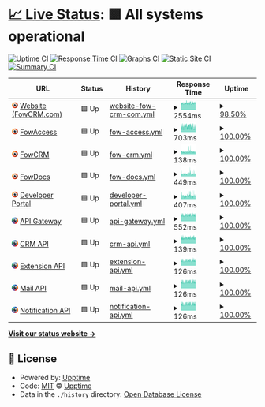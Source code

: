# [📈 Live Status](https://status.fowapps.com/): <!--live status--> **🟩 All systems operational**

[![Uptime CI](https://github.com/FowApps/upptime/workflows/Uptime%20CI/badge.svg)](https://github.com/FowApps/upptime/actions?query=workflow%3A%22Uptime+CI%22)
[![Response Time CI](https://github.com/FowApps/upptime/workflows/Response%20Time%20CI/badge.svg)](https://github.com/FowApps/upptime/actions?query=workflow%3A%22Response+Time+CI%22)
[![Graphs CI](https://github.com/FowApps/upptime/workflows/Graphs%20CI/badge.svg)](https://github.com/FowApps/upptime/actions?query=workflow%3A%22Graphs+CI%22)
[![Static Site CI](https://github.com/FowApps/upptime/workflows/Static%20Site%20CI/badge.svg)](https://github.com/FowApps/upptime/actions?query=workflow%3A%22Static+Site+CI%22)
[![Summary CI](https://github.com/FowApps/upptime/workflows/Summary%20CI/badge.svg)](https://github.com/FowApps/upptime/actions?query=workflow%3A%22Summary+CI%22)

<!--start: status pages-->
<!-- This summary is generated by Upptime (https://github.com/upptime/upptime) -->
<!-- Do not edit this manually, your changes will be overwritten -->
<!-- prettier-ignore -->
| URL | Status | History | Response Time | Uptime |
| --- | ------ | ------- | ------------- | ------ |
| <img alt="" src="https://raw.githubusercontent.com/FowApps/upptime/master/assets/fowcrm-logo-circle-transparent.png" height="13"> [Website (FowCRM.com)](https://fowcrm.com) | 🟩 Up | [website-fow-crm-com.yml](https://github.com/FowApps/upptime/commits/HEAD/history/website-fow-crm-com.yml) | <details><summary><img alt="Response time graph" src="./graphs/website-fow-crm-com/response-time-week.png" height="20"> 2554ms</summary><br><a href="https://status.fowapps.com/history/website-fow-crm-com"><img alt="Response time 2812" src="https://img.shields.io/endpoint?url=https%3A%2F%2Fraw.githubusercontent.com%2FFowApps%2Fupptime%2FHEAD%2Fapi%2Fwebsite-fow-crm-com%2Fresponse-time.json"></a><br><a href="https://status.fowapps.com/history/website-fow-crm-com"><img alt="24-hour response time 3455" src="https://img.shields.io/endpoint?url=https%3A%2F%2Fraw.githubusercontent.com%2FFowApps%2Fupptime%2FHEAD%2Fapi%2Fwebsite-fow-crm-com%2Fresponse-time-day.json"></a><br><a href="https://status.fowapps.com/history/website-fow-crm-com"><img alt="7-day response time 2554" src="https://img.shields.io/endpoint?url=https%3A%2F%2Fraw.githubusercontent.com%2FFowApps%2Fupptime%2FHEAD%2Fapi%2Fwebsite-fow-crm-com%2Fresponse-time-week.json"></a><br><a href="https://status.fowapps.com/history/website-fow-crm-com"><img alt="30-day response time 2392" src="https://img.shields.io/endpoint?url=https%3A%2F%2Fraw.githubusercontent.com%2FFowApps%2Fupptime%2FHEAD%2Fapi%2Fwebsite-fow-crm-com%2Fresponse-time-month.json"></a><br><a href="https://status.fowapps.com/history/website-fow-crm-com"><img alt="1-year response time 2790" src="https://img.shields.io/endpoint?url=https%3A%2F%2Fraw.githubusercontent.com%2FFowApps%2Fupptime%2FHEAD%2Fapi%2Fwebsite-fow-crm-com%2Fresponse-time-year.json"></a></details> | <details><summary><a href="https://status.fowapps.com/history/website-fow-crm-com">98.50%</a></summary><a href="https://status.fowapps.com/history/website-fow-crm-com"><img alt="All-time uptime 99.35%" src="https://img.shields.io/endpoint?url=https%3A%2F%2Fraw.githubusercontent.com%2FFowApps%2Fupptime%2FHEAD%2Fapi%2Fwebsite-fow-crm-com%2Fuptime.json"></a><br><a href="https://status.fowapps.com/history/website-fow-crm-com"><img alt="24-hour uptime 89.53%" src="https://img.shields.io/endpoint?url=https%3A%2F%2Fraw.githubusercontent.com%2FFowApps%2Fupptime%2FHEAD%2Fapi%2Fwebsite-fow-crm-com%2Fuptime-day.json"></a><br><a href="https://status.fowapps.com/history/website-fow-crm-com"><img alt="7-day uptime 98.50%" src="https://img.shields.io/endpoint?url=https%3A%2F%2Fraw.githubusercontent.com%2FFowApps%2Fupptime%2FHEAD%2Fapi%2Fwebsite-fow-crm-com%2Fuptime-week.json"></a><br><a href="https://status.fowapps.com/history/website-fow-crm-com"><img alt="30-day uptime 99.60%" src="https://img.shields.io/endpoint?url=https%3A%2F%2Fraw.githubusercontent.com%2FFowApps%2Fupptime%2FHEAD%2Fapi%2Fwebsite-fow-crm-com%2Fuptime-month.json"></a><br><a href="https://status.fowapps.com/history/website-fow-crm-com"><img alt="1-year uptime 99.80%" src="https://img.shields.io/endpoint?url=https%3A%2F%2Fraw.githubusercontent.com%2FFowApps%2Fupptime%2FHEAD%2Fapi%2Fwebsite-fow-crm-com%2Fuptime-year.json"></a></details>
| <img alt="" src="https://raw.githubusercontent.com/FowApps/upptime/master/assets/fowcrm-logo-circle-transparent.png" height="13"> [FowAccess](https://access.fowapps.com) | 🟩 Up | [fow-access.yml](https://github.com/FowApps/upptime/commits/HEAD/history/fow-access.yml) | <details><summary><img alt="Response time graph" src="./graphs/fow-access/response-time-week.png" height="20"> 703ms</summary><br><a href="https://status.fowapps.com/history/fow-access"><img alt="Response time 857" src="https://img.shields.io/endpoint?url=https%3A%2F%2Fraw.githubusercontent.com%2FFowApps%2Fupptime%2FHEAD%2Fapi%2Ffow-access%2Fresponse-time.json"></a><br><a href="https://status.fowapps.com/history/fow-access"><img alt="24-hour response time 641" src="https://img.shields.io/endpoint?url=https%3A%2F%2Fraw.githubusercontent.com%2FFowApps%2Fupptime%2FHEAD%2Fapi%2Ffow-access%2Fresponse-time-day.json"></a><br><a href="https://status.fowapps.com/history/fow-access"><img alt="7-day response time 703" src="https://img.shields.io/endpoint?url=https%3A%2F%2Fraw.githubusercontent.com%2FFowApps%2Fupptime%2FHEAD%2Fapi%2Ffow-access%2Fresponse-time-week.json"></a><br><a href="https://status.fowapps.com/history/fow-access"><img alt="30-day response time 923" src="https://img.shields.io/endpoint?url=https%3A%2F%2Fraw.githubusercontent.com%2FFowApps%2Fupptime%2FHEAD%2Fapi%2Ffow-access%2Fresponse-time-month.json"></a><br><a href="https://status.fowapps.com/history/fow-access"><img alt="1-year response time 858" src="https://img.shields.io/endpoint?url=https%3A%2F%2Fraw.githubusercontent.com%2FFowApps%2Fupptime%2FHEAD%2Fapi%2Ffow-access%2Fresponse-time-year.json"></a></details> | <details><summary><a href="https://status.fowapps.com/history/fow-access">100.00%</a></summary><a href="https://status.fowapps.com/history/fow-access"><img alt="All-time uptime 99.66%" src="https://img.shields.io/endpoint?url=https%3A%2F%2Fraw.githubusercontent.com%2FFowApps%2Fupptime%2FHEAD%2Fapi%2Ffow-access%2Fuptime.json"></a><br><a href="https://status.fowapps.com/history/fow-access"><img alt="24-hour uptime 100.00%" src="https://img.shields.io/endpoint?url=https%3A%2F%2Fraw.githubusercontent.com%2FFowApps%2Fupptime%2FHEAD%2Fapi%2Ffow-access%2Fuptime-day.json"></a><br><a href="https://status.fowapps.com/history/fow-access"><img alt="7-day uptime 100.00%" src="https://img.shields.io/endpoint?url=https%3A%2F%2Fraw.githubusercontent.com%2FFowApps%2Fupptime%2FHEAD%2Fapi%2Ffow-access%2Fuptime-week.json"></a><br><a href="https://status.fowapps.com/history/fow-access"><img alt="30-day uptime 99.72%" src="https://img.shields.io/endpoint?url=https%3A%2F%2Fraw.githubusercontent.com%2FFowApps%2Fupptime%2FHEAD%2Fapi%2Ffow-access%2Fuptime-month.json"></a><br><a href="https://status.fowapps.com/history/fow-access"><img alt="1-year uptime 99.49%" src="https://img.shields.io/endpoint?url=https%3A%2F%2Fraw.githubusercontent.com%2FFowApps%2Fupptime%2FHEAD%2Fapi%2Ffow-access%2Fuptime-year.json"></a></details>
| <img alt="" src="https://raw.githubusercontent.com/FowApps/upptime/master/assets/fowcrm-logo-circle-transparent.png" height="13"> [FowCRM](https://crm.fowapps.com) | 🟩 Up | [fow-crm.yml](https://github.com/FowApps/upptime/commits/HEAD/history/fow-crm.yml) | <details><summary><img alt="Response time graph" src="./graphs/fow-crm/response-time-week.png" height="20"> 138ms</summary><br><a href="https://status.fowapps.com/history/fow-crm"><img alt="Response time 475" src="https://img.shields.io/endpoint?url=https%3A%2F%2Fraw.githubusercontent.com%2FFowApps%2Fupptime%2FHEAD%2Fapi%2Ffow-crm%2Fresponse-time.json"></a><br><a href="https://status.fowapps.com/history/fow-crm"><img alt="24-hour response time 127" src="https://img.shields.io/endpoint?url=https%3A%2F%2Fraw.githubusercontent.com%2FFowApps%2Fupptime%2FHEAD%2Fapi%2Ffow-crm%2Fresponse-time-day.json"></a><br><a href="https://status.fowapps.com/history/fow-crm"><img alt="7-day response time 138" src="https://img.shields.io/endpoint?url=https%3A%2F%2Fraw.githubusercontent.com%2FFowApps%2Fupptime%2FHEAD%2Fapi%2Ffow-crm%2Fresponse-time-week.json"></a><br><a href="https://status.fowapps.com/history/fow-crm"><img alt="30-day response time 142" src="https://img.shields.io/endpoint?url=https%3A%2F%2Fraw.githubusercontent.com%2FFowApps%2Fupptime%2FHEAD%2Fapi%2Ffow-crm%2Fresponse-time-month.json"></a><br><a href="https://status.fowapps.com/history/fow-crm"><img alt="1-year response time 477" src="https://img.shields.io/endpoint?url=https%3A%2F%2Fraw.githubusercontent.com%2FFowApps%2Fupptime%2FHEAD%2Fapi%2Ffow-crm%2Fresponse-time-year.json"></a></details> | <details><summary><a href="https://status.fowapps.com/history/fow-crm">100.00%</a></summary><a href="https://status.fowapps.com/history/fow-crm"><img alt="All-time uptime 99.92%" src="https://img.shields.io/endpoint?url=https%3A%2F%2Fraw.githubusercontent.com%2FFowApps%2Fupptime%2FHEAD%2Fapi%2Ffow-crm%2Fuptime.json"></a><br><a href="https://status.fowapps.com/history/fow-crm"><img alt="24-hour uptime 100.00%" src="https://img.shields.io/endpoint?url=https%3A%2F%2Fraw.githubusercontent.com%2FFowApps%2Fupptime%2FHEAD%2Fapi%2Ffow-crm%2Fuptime-day.json"></a><br><a href="https://status.fowapps.com/history/fow-crm"><img alt="7-day uptime 100.00%" src="https://img.shields.io/endpoint?url=https%3A%2F%2Fraw.githubusercontent.com%2FFowApps%2Fupptime%2FHEAD%2Fapi%2Ffow-crm%2Fuptime-week.json"></a><br><a href="https://status.fowapps.com/history/fow-crm"><img alt="30-day uptime 100.00%" src="https://img.shields.io/endpoint?url=https%3A%2F%2Fraw.githubusercontent.com%2FFowApps%2Fupptime%2FHEAD%2Fapi%2Ffow-crm%2Fuptime-month.json"></a><br><a href="https://status.fowapps.com/history/fow-crm"><img alt="1-year uptime 100.00%" src="https://img.shields.io/endpoint?url=https%3A%2F%2Fraw.githubusercontent.com%2FFowApps%2Fupptime%2FHEAD%2Fapi%2Ffow-crm%2Fuptime-year.json"></a></details>
| <img alt="" src="https://raw.githubusercontent.com/FowApps/upptime/master/assets/fowcrm-logo-circle-transparent.png" height="13"> [FowDocs](https://docs.fowapps.com) | 🟩 Up | [fow-docs.yml](https://github.com/FowApps/upptime/commits/HEAD/history/fow-docs.yml) | <details><summary><img alt="Response time graph" src="./graphs/fow-docs/response-time-week.png" height="20"> 449ms</summary><br><a href="https://status.fowapps.com/history/fow-docs"><img alt="Response time 442" src="https://img.shields.io/endpoint?url=https%3A%2F%2Fraw.githubusercontent.com%2FFowApps%2Fupptime%2FHEAD%2Fapi%2Ffow-docs%2Fresponse-time.json"></a><br><a href="https://status.fowapps.com/history/fow-docs"><img alt="24-hour response time 463" src="https://img.shields.io/endpoint?url=https%3A%2F%2Fraw.githubusercontent.com%2FFowApps%2Fupptime%2FHEAD%2Fapi%2Ffow-docs%2Fresponse-time-day.json"></a><br><a href="https://status.fowapps.com/history/fow-docs"><img alt="7-day response time 449" src="https://img.shields.io/endpoint?url=https%3A%2F%2Fraw.githubusercontent.com%2FFowApps%2Fupptime%2FHEAD%2Fapi%2Ffow-docs%2Fresponse-time-week.json"></a><br><a href="https://status.fowapps.com/history/fow-docs"><img alt="30-day response time 446" src="https://img.shields.io/endpoint?url=https%3A%2F%2Fraw.githubusercontent.com%2FFowApps%2Fupptime%2FHEAD%2Fapi%2Ffow-docs%2Fresponse-time-month.json"></a><br><a href="https://status.fowapps.com/history/fow-docs"><img alt="1-year response time 442" src="https://img.shields.io/endpoint?url=https%3A%2F%2Fraw.githubusercontent.com%2FFowApps%2Fupptime%2FHEAD%2Fapi%2Ffow-docs%2Fresponse-time-year.json"></a></details> | <details><summary><a href="https://status.fowapps.com/history/fow-docs">100.00%</a></summary><a href="https://status.fowapps.com/history/fow-docs"><img alt="All-time uptime 99.92%" src="https://img.shields.io/endpoint?url=https%3A%2F%2Fraw.githubusercontent.com%2FFowApps%2Fupptime%2FHEAD%2Fapi%2Ffow-docs%2Fuptime.json"></a><br><a href="https://status.fowapps.com/history/fow-docs"><img alt="24-hour uptime 100.00%" src="https://img.shields.io/endpoint?url=https%3A%2F%2Fraw.githubusercontent.com%2FFowApps%2Fupptime%2FHEAD%2Fapi%2Ffow-docs%2Fuptime-day.json"></a><br><a href="https://status.fowapps.com/history/fow-docs"><img alt="7-day uptime 100.00%" src="https://img.shields.io/endpoint?url=https%3A%2F%2Fraw.githubusercontent.com%2FFowApps%2Fupptime%2FHEAD%2Fapi%2Ffow-docs%2Fuptime-week.json"></a><br><a href="https://status.fowapps.com/history/fow-docs"><img alt="30-day uptime 100.00%" src="https://img.shields.io/endpoint?url=https%3A%2F%2Fraw.githubusercontent.com%2FFowApps%2Fupptime%2FHEAD%2Fapi%2Ffow-docs%2Fuptime-month.json"></a><br><a href="https://status.fowapps.com/history/fow-docs"><img alt="1-year uptime 100.00%" src="https://img.shields.io/endpoint?url=https%3A%2F%2Fraw.githubusercontent.com%2FFowApps%2Fupptime%2FHEAD%2Fapi%2Ffow-docs%2Fuptime-year.json"></a></details>
| <img alt="" src="https://raw.githubusercontent.com/FowApps/upptime/master/assets/fowcrm-logo-circle-transparent.png" height="13"> [Developer Portal](https://developers.fowapps.com) | 🟩 Up | [developer-portal.yml](https://github.com/FowApps/upptime/commits/HEAD/history/developer-portal.yml) | <details><summary><img alt="Response time graph" src="./graphs/developer-portal/response-time-week.png" height="20"> 407ms</summary><br><a href="https://status.fowapps.com/history/developer-portal"><img alt="Response time 401" src="https://img.shields.io/endpoint?url=https%3A%2F%2Fraw.githubusercontent.com%2FFowApps%2Fupptime%2FHEAD%2Fapi%2Fdeveloper-portal%2Fresponse-time.json"></a><br><a href="https://status.fowapps.com/history/developer-portal"><img alt="24-hour response time 392" src="https://img.shields.io/endpoint?url=https%3A%2F%2Fraw.githubusercontent.com%2FFowApps%2Fupptime%2FHEAD%2Fapi%2Fdeveloper-portal%2Fresponse-time-day.json"></a><br><a href="https://status.fowapps.com/history/developer-portal"><img alt="7-day response time 407" src="https://img.shields.io/endpoint?url=https%3A%2F%2Fraw.githubusercontent.com%2FFowApps%2Fupptime%2FHEAD%2Fapi%2Fdeveloper-portal%2Fresponse-time-week.json"></a><br><a href="https://status.fowapps.com/history/developer-portal"><img alt="30-day response time 402" src="https://img.shields.io/endpoint?url=https%3A%2F%2Fraw.githubusercontent.com%2FFowApps%2Fupptime%2FHEAD%2Fapi%2Fdeveloper-portal%2Fresponse-time-month.json"></a><br><a href="https://status.fowapps.com/history/developer-portal"><img alt="1-year response time 401" src="https://img.shields.io/endpoint?url=https%3A%2F%2Fraw.githubusercontent.com%2FFowApps%2Fupptime%2FHEAD%2Fapi%2Fdeveloper-portal%2Fresponse-time-year.json"></a></details> | <details><summary><a href="https://status.fowapps.com/history/developer-portal">100.00%</a></summary><a href="https://status.fowapps.com/history/developer-portal"><img alt="All-time uptime 99.92%" src="https://img.shields.io/endpoint?url=https%3A%2F%2Fraw.githubusercontent.com%2FFowApps%2Fupptime%2FHEAD%2Fapi%2Fdeveloper-portal%2Fuptime.json"></a><br><a href="https://status.fowapps.com/history/developer-portal"><img alt="24-hour uptime 100.00%" src="https://img.shields.io/endpoint?url=https%3A%2F%2Fraw.githubusercontent.com%2FFowApps%2Fupptime%2FHEAD%2Fapi%2Fdeveloper-portal%2Fuptime-day.json"></a><br><a href="https://status.fowapps.com/history/developer-portal"><img alt="7-day uptime 100.00%" src="https://img.shields.io/endpoint?url=https%3A%2F%2Fraw.githubusercontent.com%2FFowApps%2Fupptime%2FHEAD%2Fapi%2Fdeveloper-portal%2Fuptime-week.json"></a><br><a href="https://status.fowapps.com/history/developer-portal"><img alt="30-day uptime 100.00%" src="https://img.shields.io/endpoint?url=https%3A%2F%2Fraw.githubusercontent.com%2FFowApps%2Fupptime%2FHEAD%2Fapi%2Fdeveloper-portal%2Fuptime-month.json"></a><br><a href="https://status.fowapps.com/history/developer-portal"><img alt="1-year uptime 100.00%" src="https://img.shields.io/endpoint?url=https%3A%2F%2Fraw.githubusercontent.com%2FFowApps%2Fupptime%2FHEAD%2Fapi%2Fdeveloper-portal%2Fuptime-year.json"></a></details>
| <img alt="" src="https://raw.githubusercontent.com/FowApps/upptime/master/assets/fowapps-logo-circle-transparent.png" height="13"> [API Gateway](https://gateway.fowapps.com/health) | 🟩 Up | [api-gateway.yml](https://github.com/FowApps/upptime/commits/HEAD/history/api-gateway.yml) | <details><summary><img alt="Response time graph" src="./graphs/api-gateway/response-time-week.png" height="20"> 552ms</summary><br><a href="https://status.fowapps.com/history/api-gateway"><img alt="Response time 547" src="https://img.shields.io/endpoint?url=https%3A%2F%2Fraw.githubusercontent.com%2FFowApps%2Fupptime%2FHEAD%2Fapi%2Fapi-gateway%2Fresponse-time.json"></a><br><a href="https://status.fowapps.com/history/api-gateway"><img alt="24-hour response time 538" src="https://img.shields.io/endpoint?url=https%3A%2F%2Fraw.githubusercontent.com%2FFowApps%2Fupptime%2FHEAD%2Fapi%2Fapi-gateway%2Fresponse-time-day.json"></a><br><a href="https://status.fowapps.com/history/api-gateway"><img alt="7-day response time 552" src="https://img.shields.io/endpoint?url=https%3A%2F%2Fraw.githubusercontent.com%2FFowApps%2Fupptime%2FHEAD%2Fapi%2Fapi-gateway%2Fresponse-time-week.json"></a><br><a href="https://status.fowapps.com/history/api-gateway"><img alt="30-day response time 556" src="https://img.shields.io/endpoint?url=https%3A%2F%2Fraw.githubusercontent.com%2FFowApps%2Fupptime%2FHEAD%2Fapi%2Fapi-gateway%2Fresponse-time-month.json"></a><br><a href="https://status.fowapps.com/history/api-gateway"><img alt="1-year response time 547" src="https://img.shields.io/endpoint?url=https%3A%2F%2Fraw.githubusercontent.com%2FFowApps%2Fupptime%2FHEAD%2Fapi%2Fapi-gateway%2Fresponse-time-year.json"></a></details> | <details><summary><a href="https://status.fowapps.com/history/api-gateway">100.00%</a></summary><a href="https://status.fowapps.com/history/api-gateway"><img alt="All-time uptime 99.92%" src="https://img.shields.io/endpoint?url=https%3A%2F%2Fraw.githubusercontent.com%2FFowApps%2Fupptime%2FHEAD%2Fapi%2Fapi-gateway%2Fuptime.json"></a><br><a href="https://status.fowapps.com/history/api-gateway"><img alt="24-hour uptime 100.00%" src="https://img.shields.io/endpoint?url=https%3A%2F%2Fraw.githubusercontent.com%2FFowApps%2Fupptime%2FHEAD%2Fapi%2Fapi-gateway%2Fuptime-day.json"></a><br><a href="https://status.fowapps.com/history/api-gateway"><img alt="7-day uptime 100.00%" src="https://img.shields.io/endpoint?url=https%3A%2F%2Fraw.githubusercontent.com%2FFowApps%2Fupptime%2FHEAD%2Fapi%2Fapi-gateway%2Fuptime-week.json"></a><br><a href="https://status.fowapps.com/history/api-gateway"><img alt="30-day uptime 100.00%" src="https://img.shields.io/endpoint?url=https%3A%2F%2Fraw.githubusercontent.com%2FFowApps%2Fupptime%2FHEAD%2Fapi%2Fapi-gateway%2Fuptime-month.json"></a><br><a href="https://status.fowapps.com/history/api-gateway"><img alt="1-year uptime 100.00%" src="https://img.shields.io/endpoint?url=https%3A%2F%2Fraw.githubusercontent.com%2FFowApps%2Fupptime%2FHEAD%2Fapi%2Fapi-gateway%2Fuptime-year.json"></a></details>
| <img alt="" src="https://raw.githubusercontent.com/FowApps/upptime/master/assets/fowapps-logo-circle-transparent.png" height="13"> [CRM API](https://gateway.fowapps.com/crm/health) | 🟩 Up | [crm-api.yml](https://github.com/FowApps/upptime/commits/HEAD/history/crm-api.yml) | <details><summary><img alt="Response time graph" src="./graphs/crm-api/response-time-week.png" height="20"> 139ms</summary><br><a href="https://status.fowapps.com/history/crm-api"><img alt="Response time 159" src="https://img.shields.io/endpoint?url=https%3A%2F%2Fraw.githubusercontent.com%2FFowApps%2Fupptime%2FHEAD%2Fapi%2Fcrm-api%2Fresponse-time.json"></a><br><a href="https://status.fowapps.com/history/crm-api"><img alt="24-hour response time 138" src="https://img.shields.io/endpoint?url=https%3A%2F%2Fraw.githubusercontent.com%2FFowApps%2Fupptime%2FHEAD%2Fapi%2Fcrm-api%2Fresponse-time-day.json"></a><br><a href="https://status.fowapps.com/history/crm-api"><img alt="7-day response time 139" src="https://img.shields.io/endpoint?url=https%3A%2F%2Fraw.githubusercontent.com%2FFowApps%2Fupptime%2FHEAD%2Fapi%2Fcrm-api%2Fresponse-time-week.json"></a><br><a href="https://status.fowapps.com/history/crm-api"><img alt="30-day response time 149" src="https://img.shields.io/endpoint?url=https%3A%2F%2Fraw.githubusercontent.com%2FFowApps%2Fupptime%2FHEAD%2Fapi%2Fcrm-api%2Fresponse-time-month.json"></a><br><a href="https://status.fowapps.com/history/crm-api"><img alt="1-year response time 160" src="https://img.shields.io/endpoint?url=https%3A%2F%2Fraw.githubusercontent.com%2FFowApps%2Fupptime%2FHEAD%2Fapi%2Fcrm-api%2Fresponse-time-year.json"></a></details> | <details><summary><a href="https://status.fowapps.com/history/crm-api">100.00%</a></summary><a href="https://status.fowapps.com/history/crm-api"><img alt="All-time uptime 99.89%" src="https://img.shields.io/endpoint?url=https%3A%2F%2Fraw.githubusercontent.com%2FFowApps%2Fupptime%2FHEAD%2Fapi%2Fcrm-api%2Fuptime.json"></a><br><a href="https://status.fowapps.com/history/crm-api"><img alt="24-hour uptime 100.00%" src="https://img.shields.io/endpoint?url=https%3A%2F%2Fraw.githubusercontent.com%2FFowApps%2Fupptime%2FHEAD%2Fapi%2Fcrm-api%2Fuptime-day.json"></a><br><a href="https://status.fowapps.com/history/crm-api"><img alt="7-day uptime 100.00%" src="https://img.shields.io/endpoint?url=https%3A%2F%2Fraw.githubusercontent.com%2FFowApps%2Fupptime%2FHEAD%2Fapi%2Fcrm-api%2Fuptime-week.json"></a><br><a href="https://status.fowapps.com/history/crm-api"><img alt="30-day uptime 100.00%" src="https://img.shields.io/endpoint?url=https%3A%2F%2Fraw.githubusercontent.com%2FFowApps%2Fupptime%2FHEAD%2Fapi%2Fcrm-api%2Fuptime-month.json"></a><br><a href="https://status.fowapps.com/history/crm-api"><img alt="1-year uptime 100.00%" src="https://img.shields.io/endpoint?url=https%3A%2F%2Fraw.githubusercontent.com%2FFowApps%2Fupptime%2FHEAD%2Fapi%2Fcrm-api%2Fuptime-year.json"></a></details>
| <img alt="" src="https://raw.githubusercontent.com/FowApps/upptime/master/assets/fowapps-logo-circle-transparent.png" height="13"> [Extension API](https://gateway.fowapps.com/extension/health) | 🟩 Up | [extension-api.yml](https://github.com/FowApps/upptime/commits/HEAD/history/extension-api.yml) | <details><summary><img alt="Response time graph" src="./graphs/extension-api/response-time-week.png" height="20"> 126ms</summary><br><a href="https://status.fowapps.com/history/extension-api"><img alt="Response time 149" src="https://img.shields.io/endpoint?url=https%3A%2F%2Fraw.githubusercontent.com%2FFowApps%2Fupptime%2FHEAD%2Fapi%2Fextension-api%2Fresponse-time.json"></a><br><a href="https://status.fowapps.com/history/extension-api"><img alt="24-hour response time 126" src="https://img.shields.io/endpoint?url=https%3A%2F%2Fraw.githubusercontent.com%2FFowApps%2Fupptime%2FHEAD%2Fapi%2Fextension-api%2Fresponse-time-day.json"></a><br><a href="https://status.fowapps.com/history/extension-api"><img alt="7-day response time 126" src="https://img.shields.io/endpoint?url=https%3A%2F%2Fraw.githubusercontent.com%2FFowApps%2Fupptime%2FHEAD%2Fapi%2Fextension-api%2Fresponse-time-week.json"></a><br><a href="https://status.fowapps.com/history/extension-api"><img alt="30-day response time 127" src="https://img.shields.io/endpoint?url=https%3A%2F%2Fraw.githubusercontent.com%2FFowApps%2Fupptime%2FHEAD%2Fapi%2Fextension-api%2Fresponse-time-month.json"></a><br><a href="https://status.fowapps.com/history/extension-api"><img alt="1-year response time 149" src="https://img.shields.io/endpoint?url=https%3A%2F%2Fraw.githubusercontent.com%2FFowApps%2Fupptime%2FHEAD%2Fapi%2Fextension-api%2Fresponse-time-year.json"></a></details> | <details><summary><a href="https://status.fowapps.com/history/extension-api">100.00%</a></summary><a href="https://status.fowapps.com/history/extension-api"><img alt="All-time uptime 99.81%" src="https://img.shields.io/endpoint?url=https%3A%2F%2Fraw.githubusercontent.com%2FFowApps%2Fupptime%2FHEAD%2Fapi%2Fextension-api%2Fuptime.json"></a><br><a href="https://status.fowapps.com/history/extension-api"><img alt="24-hour uptime 100.00%" src="https://img.shields.io/endpoint?url=https%3A%2F%2Fraw.githubusercontent.com%2FFowApps%2Fupptime%2FHEAD%2Fapi%2Fextension-api%2Fuptime-day.json"></a><br><a href="https://status.fowapps.com/history/extension-api"><img alt="7-day uptime 100.00%" src="https://img.shields.io/endpoint?url=https%3A%2F%2Fraw.githubusercontent.com%2FFowApps%2Fupptime%2FHEAD%2Fapi%2Fextension-api%2Fuptime-week.json"></a><br><a href="https://status.fowapps.com/history/extension-api"><img alt="30-day uptime 100.00%" src="https://img.shields.io/endpoint?url=https%3A%2F%2Fraw.githubusercontent.com%2FFowApps%2Fupptime%2FHEAD%2Fapi%2Fextension-api%2Fuptime-month.json"></a><br><a href="https://status.fowapps.com/history/extension-api"><img alt="1-year uptime 99.94%" src="https://img.shields.io/endpoint?url=https%3A%2F%2Fraw.githubusercontent.com%2FFowApps%2Fupptime%2FHEAD%2Fapi%2Fextension-api%2Fuptime-year.json"></a></details>
| <img alt="" src="https://raw.githubusercontent.com/FowApps/upptime/master/assets/fowapps-logo-circle-transparent.png" height="13"> [Mail API](https://gateway.fowapps.com/mail/health) | 🟩 Up | [mail-api.yml](https://github.com/FowApps/upptime/commits/HEAD/history/mail-api.yml) | <details><summary><img alt="Response time graph" src="./graphs/mail-api/response-time-week.png" height="20"> 126ms</summary><br><a href="https://status.fowapps.com/history/mail-api"><img alt="Response time 127" src="https://img.shields.io/endpoint?url=https%3A%2F%2Fraw.githubusercontent.com%2FFowApps%2Fupptime%2FHEAD%2Fapi%2Fmail-api%2Fresponse-time.json"></a><br><a href="https://status.fowapps.com/history/mail-api"><img alt="24-hour response time 126" src="https://img.shields.io/endpoint?url=https%3A%2F%2Fraw.githubusercontent.com%2FFowApps%2Fupptime%2FHEAD%2Fapi%2Fmail-api%2Fresponse-time-day.json"></a><br><a href="https://status.fowapps.com/history/mail-api"><img alt="7-day response time 126" src="https://img.shields.io/endpoint?url=https%3A%2F%2Fraw.githubusercontent.com%2FFowApps%2Fupptime%2FHEAD%2Fapi%2Fmail-api%2Fresponse-time-week.json"></a><br><a href="https://status.fowapps.com/history/mail-api"><img alt="30-day response time 127" src="https://img.shields.io/endpoint?url=https%3A%2F%2Fraw.githubusercontent.com%2FFowApps%2Fupptime%2FHEAD%2Fapi%2Fmail-api%2Fresponse-time-month.json"></a><br><a href="https://status.fowapps.com/history/mail-api"><img alt="1-year response time 127" src="https://img.shields.io/endpoint?url=https%3A%2F%2Fraw.githubusercontent.com%2FFowApps%2Fupptime%2FHEAD%2Fapi%2Fmail-api%2Fresponse-time-year.json"></a></details> | <details><summary><a href="https://status.fowapps.com/history/mail-api">100.00%</a></summary><a href="https://status.fowapps.com/history/mail-api"><img alt="All-time uptime 99.86%" src="https://img.shields.io/endpoint?url=https%3A%2F%2Fraw.githubusercontent.com%2FFowApps%2Fupptime%2FHEAD%2Fapi%2Fmail-api%2Fuptime.json"></a><br><a href="https://status.fowapps.com/history/mail-api"><img alt="24-hour uptime 100.00%" src="https://img.shields.io/endpoint?url=https%3A%2F%2Fraw.githubusercontent.com%2FFowApps%2Fupptime%2FHEAD%2Fapi%2Fmail-api%2Fuptime-day.json"></a><br><a href="https://status.fowapps.com/history/mail-api"><img alt="7-day uptime 100.00%" src="https://img.shields.io/endpoint?url=https%3A%2F%2Fraw.githubusercontent.com%2FFowApps%2Fupptime%2FHEAD%2Fapi%2Fmail-api%2Fuptime-week.json"></a><br><a href="https://status.fowapps.com/history/mail-api"><img alt="30-day uptime 100.00%" src="https://img.shields.io/endpoint?url=https%3A%2F%2Fraw.githubusercontent.com%2FFowApps%2Fupptime%2FHEAD%2Fapi%2Fmail-api%2Fuptime-month.json"></a><br><a href="https://status.fowapps.com/history/mail-api"><img alt="1-year uptime 100.00%" src="https://img.shields.io/endpoint?url=https%3A%2F%2Fraw.githubusercontent.com%2FFowApps%2Fupptime%2FHEAD%2Fapi%2Fmail-api%2Fuptime-year.json"></a></details>
| <img alt="" src="https://raw.githubusercontent.com/FowApps/upptime/master/assets/fowapps-logo-circle-transparent.png" height="13"> [Notification API](https://gateway.fowapps.com/notification/health) | 🟩 Up | [notification-api.yml](https://github.com/FowApps/upptime/commits/HEAD/history/notification-api.yml) | <details><summary><img alt="Response time graph" src="./graphs/notification-api/response-time-week.png" height="20"> 126ms</summary><br><a href="https://status.fowapps.com/history/notification-api"><img alt="Response time 127" src="https://img.shields.io/endpoint?url=https%3A%2F%2Fraw.githubusercontent.com%2FFowApps%2Fupptime%2FHEAD%2Fapi%2Fnotification-api%2Fresponse-time.json"></a><br><a href="https://status.fowapps.com/history/notification-api"><img alt="24-hour response time 128" src="https://img.shields.io/endpoint?url=https%3A%2F%2Fraw.githubusercontent.com%2FFowApps%2Fupptime%2FHEAD%2Fapi%2Fnotification-api%2Fresponse-time-day.json"></a><br><a href="https://status.fowapps.com/history/notification-api"><img alt="7-day response time 126" src="https://img.shields.io/endpoint?url=https%3A%2F%2Fraw.githubusercontent.com%2FFowApps%2Fupptime%2FHEAD%2Fapi%2Fnotification-api%2Fresponse-time-week.json"></a><br><a href="https://status.fowapps.com/history/notification-api"><img alt="30-day response time 127" src="https://img.shields.io/endpoint?url=https%3A%2F%2Fraw.githubusercontent.com%2FFowApps%2Fupptime%2FHEAD%2Fapi%2Fnotification-api%2Fresponse-time-month.json"></a><br><a href="https://status.fowapps.com/history/notification-api"><img alt="1-year response time 127" src="https://img.shields.io/endpoint?url=https%3A%2F%2Fraw.githubusercontent.com%2FFowApps%2Fupptime%2FHEAD%2Fapi%2Fnotification-api%2Fresponse-time-year.json"></a></details> | <details><summary><a href="https://status.fowapps.com/history/notification-api">100.00%</a></summary><a href="https://status.fowapps.com/history/notification-api"><img alt="All-time uptime 99.89%" src="https://img.shields.io/endpoint?url=https%3A%2F%2Fraw.githubusercontent.com%2FFowApps%2Fupptime%2FHEAD%2Fapi%2Fnotification-api%2Fuptime.json"></a><br><a href="https://status.fowapps.com/history/notification-api"><img alt="24-hour uptime 100.00%" src="https://img.shields.io/endpoint?url=https%3A%2F%2Fraw.githubusercontent.com%2FFowApps%2Fupptime%2FHEAD%2Fapi%2Fnotification-api%2Fuptime-day.json"></a><br><a href="https://status.fowapps.com/history/notification-api"><img alt="7-day uptime 100.00%" src="https://img.shields.io/endpoint?url=https%3A%2F%2Fraw.githubusercontent.com%2FFowApps%2Fupptime%2FHEAD%2Fapi%2Fnotification-api%2Fuptime-week.json"></a><br><a href="https://status.fowapps.com/history/notification-api"><img alt="30-day uptime 100.00%" src="https://img.shields.io/endpoint?url=https%3A%2F%2Fraw.githubusercontent.com%2FFowApps%2Fupptime%2FHEAD%2Fapi%2Fnotification-api%2Fuptime-month.json"></a><br><a href="https://status.fowapps.com/history/notification-api"><img alt="1-year uptime 100.00%" src="https://img.shields.io/endpoint?url=https%3A%2F%2Fraw.githubusercontent.com%2FFowApps%2Fupptime%2FHEAD%2Fapi%2Fnotification-api%2Fuptime-year.json"></a></details>

<!--end: status pages-->

[**Visit our status website →**](https://status.fowapps.com/)

## 📄 License

- Powered by: [Upptime](https://github.com/upptime/upptime)
- Code: [MIT](./LICENSE) © [Upptime](https://upptime.js.org)
- Data in the `./history` directory: [Open Database License](https://opendatacommons.org/licenses/odbl/1-0/)
